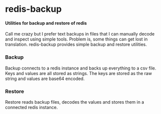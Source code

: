 # redis-backup

#### Utilities for backup and restore of redis

Call me crazy but I prefer text backups in files that I can manually decode and
inspect using simple tools. Problem is, some things can get lost in translation.
redis-backup provides simple backup and restore utilities.

### Backup

Backup connects to a redis instance and backs up everything to a csv file. Keys
and values are all stored as strings. The keys are stored as the raw string and
values are base64 encoded.

### Restore

Restore reads backup files, decodes the values and stores them in a connected
redis instance.
